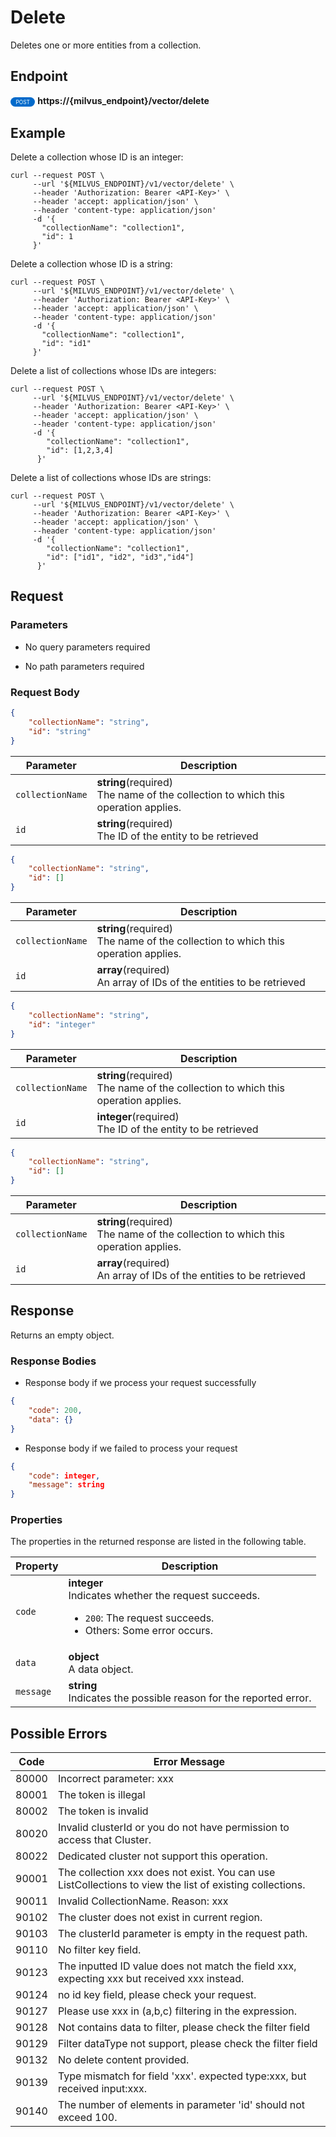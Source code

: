 # Delete

Deletes one or more entities from a collection.

## Endpoint

<div>
    <div style="display: inline-block; background: #026aca; font-size: 0.6em; border-radius: 10px; color: #ffffff; padding: 0.3em 1em;">
        <span>POST</span>
    </div>
    <span style="font-weight: bold;">  https://{milvus_endpoint}/vector/delete</span>
</div>

## Example


Delete a collection whose ID is an integer:

```shell
curl --request POST \
     --url '${MILVUS_ENDPOINT}/v1/vector/delete' \
     --header 'Authorization: Bearer <API-Key>' \
     --header 'accept: application/json' \
     --header 'content-type: application/json'
     -d '{
       "collectionName": "collection1",
       "id": 1
     }'
```

Delete a collection whose ID is a string:

```shell
curl --request POST \
     --url '${MILVUS_ENDPOINT}/v1/vector/delete' \
     --header 'Authorization: Bearer <API-Key>' \
     --header 'accept: application/json' \
     --header 'content-type: application/json'
     -d '{
       "collectionName": "collection1",
       "id": "id1"
     }'
```

Delete a list of collections whose IDs are integers:

```shell
curl --request POST \
     --url '${MILVUS_ENDPOINT}/v1/vector/delete' \
     --header 'Authorization: Bearer <API-Key>' \
     --header 'accept: application/json' \
     --header 'content-type: application/json'
     -d '{
        "collectionName": "collection1",
        "id": [1,2,3,4]
      }'
```

Delete a list of collections whose IDs are strings:

```shell
curl --request POST \
     --url '${MILVUS_ENDPOINT}/v1/vector/delete' \
     --header 'Authorization: Bearer <API-Key>' \
     --header 'accept: application/json' \
     --header 'content-type: application/json'
     -d '{
        "collectionName": "collection1",
        "id": ["id1", "id2", "id3","id4"]
      }'
```


## Request

### Parameters

- No query parameters required

- No path parameters required

### Request Body

```json
{
    "collectionName": "string",
    "id": "string"
}
```

| Parameter        | Description                                                                               |
|------------------|-------------------------------------------------------------------------------------------|
| `collectionName`  | **string**(required)<br>The name of the collection to which this operation applies.|
| `id`  | **string**(required)<br>The ID of the entity to be retrieved|

```json
{
    "collectionName": "string",
    "id": []
}
```

| Parameter        | Description                                                                               |
|------------------|-------------------------------------------------------------------------------------------|
| `collectionName`  | **string**(required)<br>The name of the collection to which this operation applies.|
| `id`  | **array**(required)<br>An array of IDs of the entities to be retrieved|

```json
{
    "collectionName": "string",
    "id": "integer"
}
```

| Parameter        | Description                                                                               |
|------------------|-------------------------------------------------------------------------------------------|
| `collectionName`  | **string**(required)<br>The name of the collection to which this operation applies.|
| `id`  | **integer**(required)<br>The ID of the entity to be retrieved|

```json
{
    "collectionName": "string",
    "id": []
}
```

| Parameter        | Description                                                                               |
|------------------|-------------------------------------------------------------------------------------------|
| `collectionName`  | **string**(required)<br>The name of the collection to which this operation applies.|
| `id`  | **array**(required)<br>An array of IDs of the entities to be retrieved|

## Response

Returns an empty object.

### Response Bodies

- Response body if we process your request successfully

```json
{
    "code": 200,
    "data": {}
}
```

- Response body if we failed to process your request

```json
{
    "code": integer,
    "message": string
}
```

### Properties

The properties in the returned response are listed in the following table.

| Property | Description                                                                                                                                 |
|----------|---------------------------------------------------------------------------------------------------------------------------------------------|
| `code`   | **integer**<br>Indicates whether the request succeeds.<br><ul><li>`200`: The request succeeds.</li><li>Others: Some error occurs.</li></ul> |
| `data`    | **object**<br>A data object. |
| `message`  | **string**<br>Indicates the possible reason for the reported error. |

## Possible Errors

| Code | Error Message |
| ---- | ------------- |
| 80000 | Incorrect parameter: xxx |
| 80001 | The token is illegal |
| 80002 | The token is invalid |
| 80020 | Invalid clusterId or you do not have permission to access that Cluster. |
| 80022 | Dedicated cluster not support this operation. |
| 90001 | The collection xxx does not exist. You can use ListCollections to view the list of existing collections. |
| 90011 | Invalid CollectionName. Reason: xxx |
| 90102 | The cluster does not exist in current region. |
| 90103 | The clusterId parameter is empty in the request path. |
| 90110 | No filter key field. |
| 90123 | The inputted ID value does not match the field xxx, expecting xxx but received xxx instead. |
| 90124 | no id key field, please check your request. |
| 90127 | Please use xxx in (a,b,c) filtering in the expression. |
| 90128 | Not contains data to filter, please check the filter field |
| 90129 | Filter dataType not support, please check the filter field |
| 90132 | No delete content provided. |
| 90139 | Type mismatch for field 'xxx'. expected type:xxx, but received input:xxx. |
| 90140 | The number of elements in parameter 'id' should not exceed 100. |
